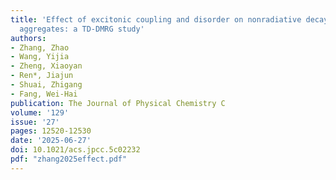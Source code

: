 ```yaml
---
title: 'Effect of excitonic coupling and disorder on nonradiative decay of molecular
  aggregates: a TD-DMRG study'
authors:
- Zhang, Zhao
- Wang, Yijia
- Zheng, Xiaoyan
- Ren*, Jiajun
- Shuai, Zhigang
- Fang, Wei-Hai
publication: The Journal of Physical Chemistry C
volume: '129'
issue: '27'
pages: 12520-12530
date: '2025-06-27'
doi: 10.1021/acs.jpcc.5c02232
pdf: "zhang2025effect.pdf"
---
```

